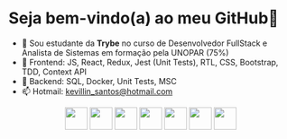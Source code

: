 <h1>Seja bem-vindo(a) ao meu GitHub👋</h1>

- 🔭 Sou estudante da **Trybe** no curso de Desenvolvedor FullStack e Analista de Sistemas em formação pela UNOPAR (75%)
- 🔭 Frontend: JS, React, Redux, Jest (Unit Tests), RTL, CSS, Bootstrap, TDD, Context API
- 🔭 Backend: SQL, Docker, Unit Tests, MSC
- 📫 Hotmail: kevillin_santos@hotmail.com

<div class="logos" align="center">
<img src="https://cdn.jsdelivr.net/gh/devicons/devicon/icons/html5/html5-original-wordmark.svg" height="40px" width="40px"/>
<img src="https://cdn.jsdelivr.net/gh/devicons/devicon/icons/css3/css3-original-wordmark.svg" height="40px" width="40px"/>
<img src="https://cdn.jsdelivr.net/gh/devicons/devicon/icons/javascript/javascript-original.svg" height="40px" width="40px"/>
<img src="https://cdn.jsdelivr.net/gh/devicons/devicon/icons/redux/redux-original.svg" height="40px" width="40px"/>
<img src="https://cdn.jsdelivr.net/gh/devicons/devicon/icons/jest/jest-plain.svg" height="40px" width="40px"/>
<img src="https://cdn.jsdelivr.net/gh/devicons/devicon/icons/mysql/mysql-original-wordmark.svg" height="40px" width="40px"/>   
<img src="https://cdn.jsdelivr.net/gh/devicons/devicon/icons/docker/docker-original-wordmark.svg" height="40px" width="40px"/>               
</div>
